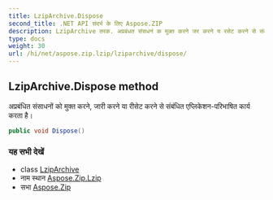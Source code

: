 ```yaml
---
title: LzipArchive.Dispose
second_title: .NET API संदर्भ के लिए Aspose.ZIP
description: LzipArchive तरक. अप्रबंधत संसधनं क मुक्त करने जर करने य रसेट करने से संबंधत एप्लकेशनपरभषत कर्य करत है
type: docs
weight: 30
url: /hi/net/aspose.zip.lzip/lziparchive/dispose/
---
```

## LzipArchive.Dispose method

अप्रबंधित संसाधनों को मुक्त करने, जारी करने या रीसेट करने से संबंधित एप्लिकेशन-परिभाषित कार्य करता है।

```csharp
public void Dispose()
```

### यह सभी देखें

* class [LzipArchive](../)
* नाम स्थान [Aspose.Zip.Lzip](../../lziparchive/)
* सभा [Aspose.Zip](../../../)


